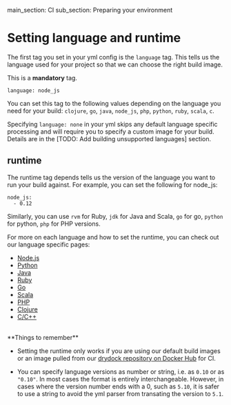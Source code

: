 main_section: CI
sub_section: Preparing your environment

# Setting language and runtime

The first tag you set in your yml config is the `language` tag. This tells us the language used for your project so that we can choose the right build image.

This is a **mandatory** tag.

```
language: node_js
```

You can set this tag to the following values depending on the language you need for your build: `clojure`, `go`, `java`, `node_js`, `php`, `python`, `ruby`, `scala`, `c`.

Specifying ```language: none``` in your yml skips any default language specific processing and will require you to specify a custom image for your build. Details are in the [TODO: Add building unsupported languages] section.

## runtime

The runtime tag depends tells us the version of the language you want to run your build against. For example, you can set the following for node_js:

```
node_js:
  - 0.12
```
Similarly, you can use `rvm` for Ruby, `jdk` for Java and Scala, `go` for go, `python` for python, `php` for PHP versions.

For more on each language and how to set the runtime, you can check out our language specific pages:

-  [Node.js](nodejs-continuous-integration.md)
-  [Python](python-continuous-integration.md)
-  [Java](java-continuous-integration.md)
-  [Ruby](ruby-continuous-integration.md)
-  [Go](go-continuous-integration.md)
-  [Scala](scala-continuous-integration.md)
-  [PHP](php-continuous-integration.md)
-  [Clojure](clojure-continuous-integration.md)
-  [C/C++](cpp-continuous-integration.md)

<br>
**Things to remember**

-  Setting the runtime only works if you are using our default build images or an image pulled from our [drydock repository on Docker Hub](https://hub.docker.com/u/drydock/) for CI.

-  You can specify language versions as number or string, i.e. as `0.10` or as `"0.10"`. In most cases the format is entirely interchangeable. However, in cases where the version number ends with a 0, such as `5.10`, it is safer to use a string to avoid the yml parser from transating the version to `5.1`.
